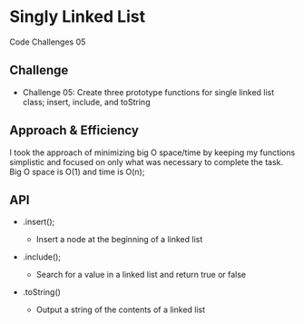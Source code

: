 # Singly Linked List

Code Challenges 05 

## Challenge

* Challenge 05: Create three prototype functions for single linked list class; insert, include, and toString

## Approach & Efficiency

I took the approach of minimizing big O space/time by keeping my functions simplistic and focused on only what was necessary to complete the task.
Big O space is O(1) and time is O(n);

## API

- .insert();
  - Insert a node at the beginning of a linked list

- .include();
  - Search for a value in a linked list and return true or false
  
- .toString()
  - Output a string of the contents of a linked list
